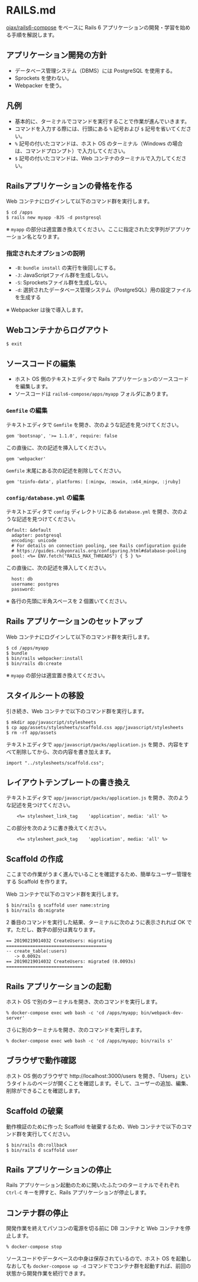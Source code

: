 # RAILS.md

[oiax/rails6-compose](https://github.com/oiax/rails6-compose) をベースに Rails 6 アプリケーションの開発・学習を始める手順を解説します。

## アプリケーション開発の方針

* データベース管理システム（DBMS）には PostgreSQL を使用する。
* Sprockets を使わない。
* Webpacker を使う。

## 凡例

* 基本的に、ターミナルでコマンドを実行することで作業が進んでいきます。
* コマンドを入力する際には、行頭にある `%` 記号および `$` 記号を省いてください。
* `%` 記号の付いたコマンドは、ホスト OS のターミナル（Windows の場合は、コマンドプロンプト）で入力してください。
* `$` 記号の付いたコマンドは、Web コンテナのターミナルで入力してください。

## Railsアプリケーションの骨格を作る

Web コンテナにログインして以下のコマンド群を実行します。

```
$ cd /apps
$ rails new myapp -BJS -d postgresql
```

※ `myapp` の部分は適宜置き換えてください。ここに指定された文字列がアプリケーション名となります。

### 指定されたオプションの説明

* `-B`: `bundle install` の実行を後回しにする。
* `-J`: JavaScriptファイル群を生成しない。
* `-S`: Sprocketsファイル群を生成しない。
* `-d`: 選択されたデータベース管理システム（PostgreSQL）用の設定ファイルを生成する

※ Webpacker は後で導入します。

## Webコンテナからログアウト

```
$ exit
```

## ソースコードの編集

* ホスト OS 側のテキストエディタで Rails アプリケーションのソースコードを編集します。
* ソースコードは `rails6-compose/apps/myapp` フォルダにあります。

### `Gemfile` の編集

テキストエディタで `Gemfile` を開き、次のような記述を見つけてください。

```
gem 'bootsnap', '>= 1.1.0', require: false
```

この直後に、次の記述を挿入してください。

```
gem 'webpacker'
```

`Gemfile` 末尾にある次の記述を削除してください。

```
gem 'tzinfo-data', platforms: [:mingw, :mswin, :x64_mingw, :jruby]
```

### `config/database.yml` の編集

テキストエディタで `config` ディレクトリにある `database.yml` を開き、次のような記述を見つけてください。

```
default: &default
  adapter: postgresql
  encoding: unicode
  # For details on connection pooling, see Rails configuration guide
  # https://guides.rubyonrails.org/configuring.html#database-pooling
  pool: <%= ENV.fetch("RAILS_MAX_THREADS") { 5 } %>
```

この直後に、次の記述を挿入してください。

```
  host: db
  username: postgres
  password:
```

※ 各行の先頭に半角スペースを 2 個置いてください。

## Rails アプリケーションのセットアップ

Web コンテナにログインして以下のコマンド群を実行します。

```
$ cd /apps/myapp
$ bundle
$ bin/rails webpacker:install
$ bin/rails db:create
```

※ `myapp` の部分は適宜置き換えてください。

## スタイルシートの移設

引き続き、Web コンテナで以下のコマンド群を実行します。

```
$ mkdir app/javascript/stylesheets
$ cp app/assets/stylesheets/scaffold.css app/javascript/stylesheets
$ rm -rf app/assets
```

テキストエディタで `app/javascript/packs/application.js` を開き、内容をすべて削除してから、次の内容を書き加えます。

```
import "../stylesheets/scaffold.css";
```

## レイアウトテンプレートの書き換え

テキストエディタで `app/javascript/packs/application.js` を開き、次のような記述を見つけてください。

```
    <%= stylesheet_link_tag    'application', media: 'all' %>
```

この部分を次のように書き換えてください。

```
    <%= stylesheet_pack_tag    'application', media: 'all' %>
```

## Scaffold の作成

ここまでの作業がうまく進んでいることを確認するため、簡単なユーザー管理をする Scaffold を作ります。

Web コンテナで以下のコマンド群を実行します。

```
$ bin/rails g scaffold user name:string
$ bin/rails db:migrate
```

2 番目のコマンドを実行した結果、ターミナルに次のように表示されれば OK です。ただし、数字の部分は異なります。

```
== 20190219014032 CreateUsers: migrating ======================================
-- create_table(:users)
   -> 0.0092s
== 20190219014032 CreateUsers: migrated (0.0093s) =============================
```

## Rails アプリケーションの起動

ホスト OS で別のターミナルを開き、次のコマンドを実行します。

```
% docker-compose exec web bash -c 'cd /apps/myapp; bin/webpack-dev-server'
```

さらに別のターミナルを開き、次のコマンドを実行します。

```
% docker-compose exec web bash -c 'cd /apps/myapp; bin/rails s'
```

## ブラウザで動作確認

ホスト OS 側のブラウザで http://localhost:3000/users を開き、「Users」というタイトルのページが開くことを確認します。そして、ユーザーの追加、編集、削除ができることを確認します。

## Scaffold の破棄

動作検証のために作った Scaffold を破棄するため、Web コンテナで以下のコマンド群を実行してください。

```
$ bin/rails db:rollback
$ bin/rails d scaffold user
```

## Rails アプリケーションの停止

Rails アプリケーション起動のために開いたふたつのターミナルでそれぞれ `Ctrl-C` キーを押すと、Rails アプリケーションが停止します。

## コンテナ群の停止

開発作業を終えてパソコンの電源を切る前に DB コンテナと Web コンテナを停止します。

```
% docker-compose stop
```

ソースコードやデータベースの中身は保存されているので、ホスト OS を起動しなおしても `docker-compose up -d` コマンドでコンテナ群を起動すれば、前回の状態から開発作業を続行できます。
